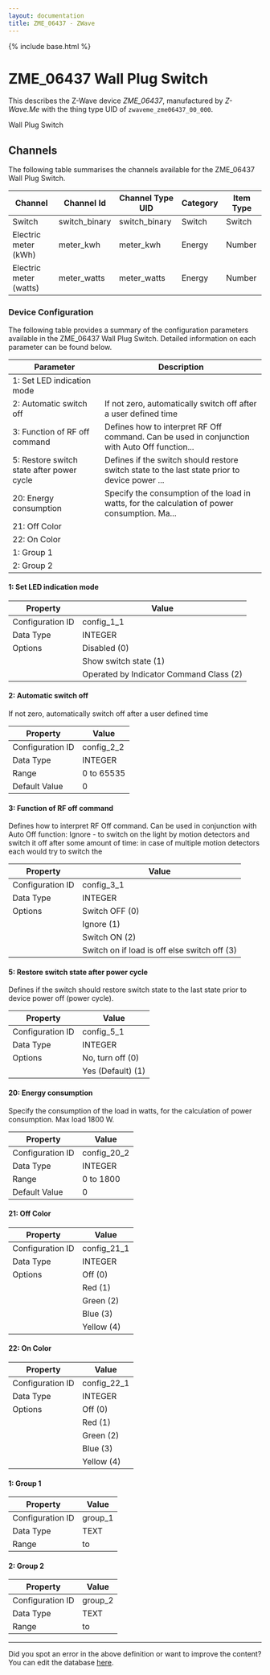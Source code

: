 ```yaml
---
layout: documentation
title: ZME_06437 - ZWave
---
```


{% include base.html %}

# ZME_06437 Wall Plug Switch

This describes the Z-Wave device *ZME_06437*, manufactured by *Z-Wave.Me* with the thing type UID of ```zwaveme_zme06437_00_000```. 

Wall Plug Switch


## Channels
The following table summarises the channels available for the ZME_06437 Wall Plug Switch.

| Channel | Channel Id | Channel Type UID | Category | Item Type |
|---------|------------|------------------|----------|-----------|
| Switch | switch_binary | switch_binary | Switch | Switch |
| Electric meter (kWh) | meter_kwh | meter_kwh | Energy | Number |
| Electric meter (watts) | meter_watts | meter_watts | Energy | Number |


### Device Configuration
The following table provides a summary of the configuration parameters available in the ZME_06437 Wall Plug Switch.
Detailed information on each parameter can be found below.

| Parameter   | Description |
|-------------|-------------|
| 1: Set LED indication mode |  |
| 2: Automatic switch off | If not zero, automatically switch off after a user defined time |
| 3: Function of RF off command | Defines how to interpret RF Off command. Can be used in conjunction with Auto Off function... |
| 5: Restore switch state after power cycle | Defines if the switch should restore switch state to the last state prior to device power ... |
| 20: Energy consumption | Specify the consumption of the load in watts, for the calculation of power consumption. Ma... |
| 21: Off Color |  |
| 22: On Color |  |
| 1: Group 1 |  |
| 2: Group 2 |  |


#### 1: Set LED indication mode


| Property         | Value    |
|------------------|----------|
| Configuration ID | config_1_1 |
| Data Type        | INTEGER || Default Value | 2 |
| Options | Disabled (0) |
|  | Show switch state (1) |
|  | Operated by Indicator Command Class (2) |


#### 2: Automatic switch off

If not zero, automatically switch off after a user defined time


| Property         | Value    |
|------------------|----------|
| Configuration ID | config_2_2 |
| Data Type        | INTEGER |
| Range | 0 to 65535 |
| Default Value | 0 |


#### 3: Function of RF off command

Defines how to interpret RF Off command. Can be used in conjunction with Auto Off function: Ignore - to switch on the light by motion detectors and switch it off after some amount of time: in case of multiple motion detectors each would try to switch the


| Property         | Value    |
|------------------|----------|
| Configuration ID | config_3_1 |
| Data Type        | INTEGER || Default Value | 0 |
| Options | Switch OFF (0) |
|  | Ignore (1) |
|  | Switch ON (2) |
|  | Switch on if load is off else switch off (3) |


#### 5: Restore switch state after power cycle

Defines if the switch should restore switch state to the last state prior to device power off (power cycle).


| Property         | Value    |
|------------------|----------|
| Configuration ID | config_5_1 |
| Data Type        | INTEGER || Default Value | 1 |
| Options | No, turn off (0) |
|  | Yes (Default) (1) |


#### 20: Energy consumption

Specify the consumption of the load in watts, for the calculation of power consumption. Max load 1800 W.


| Property         | Value    |
|------------------|----------|
| Configuration ID | config_20_2 |
| Data Type        | INTEGER |
| Range | 0 to 1800 |
| Default Value | 0 |


#### 21: Off Color


| Property         | Value    |
|------------------|----------|
| Configuration ID | config_21_1 |
| Data Type        | INTEGER || Default Value | 0 |
| Options | Off (0) |
|  | Red (1) |
|  | Green (2) |
|  | Blue (3) |
|  | Yellow (4) |


#### 22: On Color


| Property         | Value    |
|------------------|----------|
| Configuration ID | config_22_1 |
| Data Type        | INTEGER || Default Value | 3 |
| Options | Off (0) |
|  | Red (1) |
|  | Green (2) |
|  | Blue (3) |
|  | Yellow (4) |


#### 1: Group 1


| Property         | Value    |
|------------------|----------|
| Configuration ID | group_1 |
| Data Type        | TEXT |
| Range |  to  |


#### 2: Group 2


| Property         | Value    |
|------------------|----------|
| Configuration ID | group_2 |
| Data Type        | TEXT |
| Range |  to  |


---

Did you spot an error in the above definition or want to improve the content?
You can edit the database [here](http://www.cd-jackson.com/index.php/zwave/zwave-device-database/zwave-device-list/devicesummary/142).
